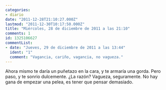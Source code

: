 ```yaml
---
categories:
- diario
date: "2011-12-28T21:10:27.000Z"
lastmod: "2011-12-30T10:17:50.000Z"
title: "Miércoles, 28 de diciembre de 2011 a las 21:10"
comments: 1
id: 1325106627
commentList:
- date: "Jueves, 29 de diciembre de 2011 a las 13:44"
  ident: "1"
  comment: "Vagancia, cariño, vagancia, no vagueza."
---
```


Ahora mismo te daría un puñetazo en la cara, y te armaría una gorda. Pero paso, y te sonrio dulcemente. ¿La razón? Vagueza, seguramente. No hay gana de empezar una pelea, es tener que pensar demasiado.
